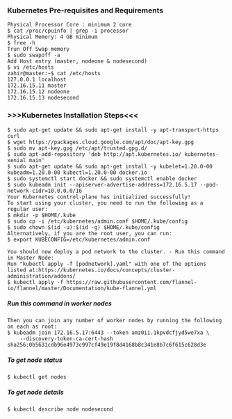 ### Kubernetes Pre-requisites and Requirements

    Physical Processor Core : minimum 2 core
    $ cat /proc/cpuinfo | grep -i processor
    Physical Memory: 4 GB minimum
    $ free -h
    Trun Off Swap memory
    $ sudo swapoff -a
    Add Host entry (master, nodeone & nodesecond)
    $ vi /etc/hosts
    zahir@master:~$ cat /etc/hosts
    127.0.0.1 localhost
    172.16.15.11 master
    172.16.15.12 nodeone
    172.16.15.13 nodesecond

### >>>Kubernetes Installation Steps<<<

    $ sudo apt-get update && sudo apt-get install -y apt-transport-https curl
    $ wget https://packages.cloud.google.com/apt/doc/apt-key.gpg
    $ sudo mv apt-key.gpg /etc/apt/trusted.gpg.d/
    $ sudo apt-add-repository 'deb http://apt.kubernetes.io/ kubernetes-xenial main'
    $ sudo apt-get update && sudo apt-get install -y kubelet=1.20.0-00 kubeadm=1.20.0-00 kubectl=1.20.0-00 docker.io
    $ sudo systemctl start docker && sudo systemctl enable docker
    $ sudo kubeadm init --apiserver-advertise-address=172.16.5.17 --pod-network-cidr=10.0.0.0/16
    Your Kubernetes control-plane has initialized successfully!
    To start using your cluster, you need to run the following as a regular user:
    $ mkdir -p $HOME/.kube
    $ sudo cp -i /etc/kubernetes/admin.conf $HOME/.kube/config
    $ sudo chown $(id -u):$(id -g) $HOME/.kube/config
    Alternatively, if you are the root user, you can run:
    $ export KUBECONFIG=/etc/kubernetes/admin.conf

    You should now deploy a pod network to the cluster. - Run this command in Master Node:
    Run "kubectl apply -f [podnetwork].yaml" with one of the options listed at:https://kubernetes.io/docs/concepts/cluster-administration/addons/
    $ kubectl apply -f https://raw.githubusercontent.com/flannel-io/flannel/master/Documentation/kube-flannel.yml

##### Run this command in worker nodes
    Then you can join any number of worker nodes by running the following on each as root:
    $ kubeadm join 172.16.5.17:6443 --token amz0ii.1kpvdcfjyd5we7xa \
        --discovery-token-ca-cert-hash sha256:0b5631cdb96e4973c997cf49e19f8d4168b8c341e8b7c6f615c628d3e

##### To get node status
    $ kubectl get nodes

##### To get node details    
    $ kubectl describe node nodesecond

